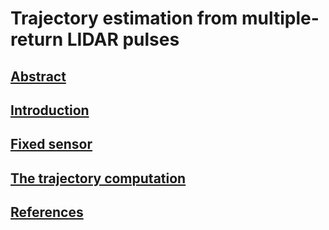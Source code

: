# Trajectory estimation from multiple-return LIDAR pulses

## [Abstract](01-abstract.md)

## [Introduction](02-intro.md)

## [Fixed sensor](03-fixed.md)

## [The trajectory computation](04-traj.md)

## [References](09-refs.md)
